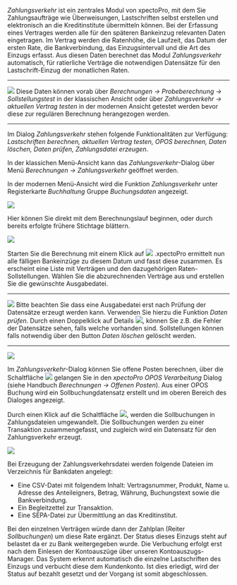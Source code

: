 *Zahlungsverkehr* ist ein zentrales Modul von xpectoPro, mit dem Sie Zahlungsaufträge wie Überweisungen, Lastschriften selbst erstellen und elektronisch an die Kreditinstitute übermitteln können. 
Bei der Erfassung eines Vertrages werden alle für den späteren Bankeinzug relevanten Daten eingetragen.  Im Vertrag werden die Ratenhöhe, die Laufzeit, das Datum der ersten Rate, die Bankverbindung, das Einzugsintervall und die Art des Einzugs erfasst. 
Aus diesen Daten berechnet das  Modul *Zahlungsverkehr* automatisch, für ratierliche Verträge die notwendigen Datensätze für den Lastschrift-Einzug der monatlichen Raten. 


----------


![](http://xpecto.github.io/docs/xpecto/Grafiken/gr_gluehbirne.jpg) Diese Daten können vorab über *Berechnungen → Probeberechnung → Sollstellungstest* in der klassischen Ansicht oder über *Zahlungsverkehr -> aktuellen Vertrag testen* in der modernen Ansicht getestet werden bevor diese zur regulären Berechnung herangezogen werden.

----------

Im Dialog *Zahlungsverkehr* stehen folgende Funktionalitäten zur Verfügung: *Lastschriften berechnen, aktuellen Vertrag testen, OPOS berechnen, Daten löschen, Daten prüfen, Zahlungsdatei erzeugen*.

In der klassichen Menü-Ansicht kann das  *Zahlungsverkehr*-Dialog  über Menü *Berechnungen → Zahlungsverkehr* geöffnet werden. 

In der modernen Menü-Ansicht wird die Funktion *Zahlungsverkehr* unter Registerkarte *Buchhaltung* Gruppe *Buchungsdaten* angezeigt.

![](http://xpecto.github.io/docs/xpecto/Berechnungen/Zahlungsverkehr/Zahlungsverkehr_Menue.png)

Hier können Sie direkt mit dem Berechnungslauf beginnen, oder durch bereits erfolgte frühere Stichtage blättern.  

![](http://xpecto.github.io/docs/xpecto/Berechnungen/Zahlungsverkehr/Lastschrift_berechnen.png)

Starten Sie die Berechnung mit einem Klick auf ![](http://xpecto.github.io/docs/xpecto/Berechnungen/Zahlungsverkehr/Lastschrift_berechnen_Button.png) .xpectoPro ermittelt nun alle fälligen Bankeinzüge zu diesem Datum und fasst diese zusammen. Es erscheint eine Liste mit Verträgen und den dazugehörigen Raten-Sollstellungen. Wählen Sie die abzurechnenden Verträge aus und erstellen Sie die gewünschte Ausgabedatei. 


----------

![](http://xpecto.github.io/docs/xpecto/Grafiken/gr_gluehbirne.jpg) Bitte beachten Sie dass eine Ausgabedatei erst nach Prüfung der Datensätze erzeugt werden kann. Verwenden Sie hierzu die Funktion *Daten prüfen*.
Durch einen Doppelklick auf Details ![](http://xpecto.github.io/docs/xpecto/Berechnungen/Zahlungsverkehr/Details.png), können Sie z.B. die Fehler der Datensätze sehen, falls welche vorhanden sind.
Sollstellungen können falls notwendig über den Button *Daten löschen* gelöscht werden.

----------



![](http://xpecto.github.io/docs/xpecto/Berechnungen/Zahlungsverkehr/Zahlungsverkehr.png)

Im *Zahlungsverkehr*-Dialog können Sie offene Posten berechnen, über die Schaltfläche ![](http://xpecto.github.io/docs/xpecto/Berechnungen/Zahlungsverkehr/OPOS_berechnen.png) gelangen Sie in den *xpectoPro OPOS Verarbeitung* Dialog  (siehe Handbuch *Berechnungen → Offenen Posten*). 
Aus einer OPOS Buchung wird ein Sollbuchungdatensatz erstellt und im oberen Bereich des Dialoges angezeigt. 

Durch einen Klick auf die Schaltfläche ![](http://xpecto.github.io/docs/xpecto/Berechnungen/Zahlungsverkehr/Zahlungsdatei_erzeugen_Button.png), werden die Sollbuchungen in Zahlungsdateien umgewandelt. 
Die Sollbuchungen werden zu einer Transaktion zusammengefasst, und zugleich wird ein Datensatz für den Zahlungsverkehr erzeugt. 

![](http://xpecto.github.io/docs/xpecto/Berechnungen/Zahlungsverkehr/Zahlungsverkehrsdatei.png)

Bei Erzeugung der Zahlungsverkehrsdatei werden folgende Dateien im Verzeichnis für Bankdaten angelegt:

 - Eine CSV-Datei mit folgendem Inhalt: Vertragsnummer, Produkt, Name u. Adresse des Anteileigners, Betrag,        Währung, Buchungstext sowie die Bankverbindung.
 - Ein Begleitzettel zur Transaktion.
 - Eine SEPA-Datei zur Übermittlung an das Kreditinstitut.

Bei den einzelnen Verträgen würde dann der Zahlplan (Reiter *Sollbuchungen*) um diese Rate ergänzt. Der Status dieses Einzugs steht auf belastet da er zu Bank weitergegeben wurde. 
Die Verbuchung erfolgt erst nach dem Einlesen der Kontoauszüge über unseren Kontoauszugs-Manager. Das System erkennt automatisch die einzelne Lastschriften des Einzugs und verbucht diese dem Kundenkonto. Ist dies erledigt, wird der Status auf bezahlt gesetzt und der Vorgang ist somit abgeschlossen.
